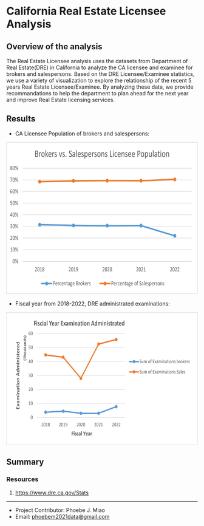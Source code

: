 # California Real Estate Licensee Analysis

## Overview of the analysis
The Real Estate Licensee analysis uses the datasets from Department of Real Estate(DRE) in California to analyze the CA licensee and examinee for brokers and salespersons. Based on the DRE Licensee/Examinee statistics, we use a variety of visualization to explore the relationship of the recent 5 years Real Estate Licensee/Examinee. By analyzing these data, we provide recommandations to help the department to plan ahead for the next year and improve Real Estate licensing services.

## Results
- CA Licensee Population of brokers and salespersons: 
<p align=center>
  <img src= 'Resources/images/percentage_broker_sales.png' width=650 height=400> </p>
  
- Fiscal year from 2018-2022, DRE administrated examinations:
<p align=center>
  <img src='Resources/images/Examination_administrated.png' width=650 height=350> </p>
  
## Summary


### Resources
1. https://www.dre.ca.gov/Stats

_______________________________________________________________________________________________________________________________________________________________

- Project Contributor: Phoebe J. Miao
- Email: phoebem2021data@gmail.com
